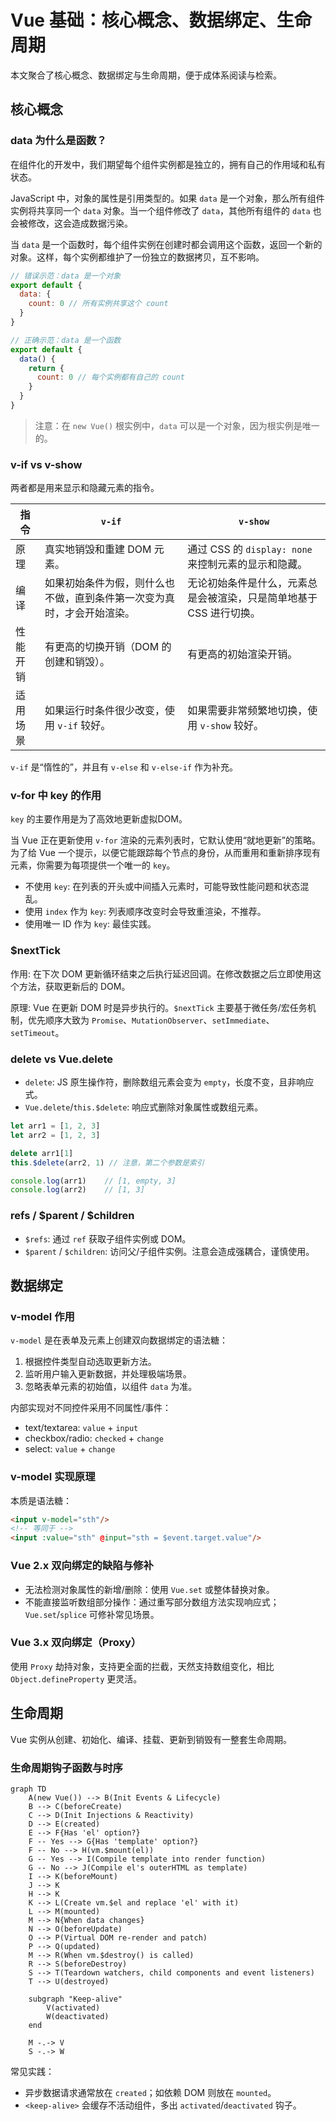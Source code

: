 # Vue 基础：核心概念、数据绑定、生命周期

本文聚合了核心概念、数据绑定与生命周期，便于成体系阅读与检索。

## 核心概念

### data 为什么是函数？

在组件化的开发中，我们期望每个组件实例都是独立的，拥有自己的作用域和私有状态。

JavaScript 中，对象的属性是引用类型的。如果 `data` 是一个对象，那么所有组件实例将共享同一个 `data` 对象。当一个组件修改了 `data`，其他所有组件的 `data` 也会被修改，这会造成数据污染。

当 `data` 是一个函数时，每个组件实例在创建时都会调用这个函数，返回一个新的对象。这样，每个实例都维护了一份独立的数据拷贝，互不影响。

```javascript
// 错误示范：data 是一个对象
export default {
  data: {
    count: 0 // 所有实例共享这个 count
  }
}

// 正确示范：data 是一个函数
export default {
  data() {
    return {
      count: 0 // 每个实例都有自己的 count
    }
  }
}
```
> 注意：在 `new Vue()` 根实例中，`data` 可以是一个对象，因为根实例是唯一的。

### v-if vs v-show

两者都是用来显示和隐藏元素的指令。

| 指令 | `v-if` | `v-show` |
| --- | --- | --- |
| 原理 | 真实地销毁和重建 DOM 元素。 | 通过 CSS 的 `display: none` 来控制元素的显示和隐藏。 |
| 编译 | 如果初始条件为假，则什么也不做，直到条件第一次变为真时，才会开始渲染。 | 无论初始条件是什么，元素总是会被渲染，只是简单地基于 CSS 进行切换。 |
| 性能开销 | 有更高的切换开销（DOM 的创建和销毁）。 | 有更高的初始渲染开销。 |
| 适用场景 | 如果运行时条件很少改变，使用 `v-if` 较好。 | 如果需要非常频繁地切换，使用 `v-show` 较好。 |

`v-if` 是“惰性的”，并且有 `v-else` 和 `v-else-if` 作为补充。

### v-for 中 key 的作用

`key` 的主要作用是为了高效地更新虚拟DOM。

当 Vue 正在更新使用 `v-for` 渲染的元素列表时，它默认使用“就地更新”的策略。为了给 Vue 一个提示，以便它能跟踪每个节点的身份，从而重用和重新排序现有元素，你需要为每项提供一个唯一的 `key`。

- 不使用 `key`: 在列表的开头或中间插入元素时，可能导致性能问题和状态混乱。
- 使用 `index` 作为 `key`: 列表顺序改变时会导致重渲染，不推荐。
- 使用唯一 ID 作为 `key`: 最佳实践。

### $nextTick

作用: 在下次 DOM 更新循环结束之后执行延迟回调。在修改数据之后立即使用这个方法，获取更新后的 DOM。

原理: Vue 在更新 DOM 时是异步执行的。`$nextTick` 主要基于微任务/宏任务机制，优先顺序大致为 `Promise`、`MutationObserver`、`setImmediate`、`setTimeout`。

### delete vs Vue.delete

- `delete`: JS 原生操作符，删除数组元素会变为 `empty`，长度不变，且非响应式。
- `Vue.delete`/`this.$delete`: 响应式删除对象属性或数组元素。

```javascript
let arr1 = [1, 2, 3]
let arr2 = [1, 2, 3]

delete arr1[1]
this.$delete(arr2, 1) // 注意，第二个参数是索引

console.log(arr1)    // [1, empty, 3]
console.log(arr2)    // [1, 3]
```

### refs / $parent / $children

- `$refs`: 通过 `ref` 获取子组件实例或 DOM。
- `$parent` / `$children`: 访问父/子组件实例。注意会造成强耦合，谨慎使用。

## 数据绑定

### v-model 作用

`v-model` 是在表单及元素上创建双向数据绑定的语法糖：

1. 根据控件类型自动选取更新方法。
2. 监听用户输入更新数据，并处理极端场景。
3. 忽略表单元素的初始值，以组件 `data` 为准。

内部实现对不同控件采用不同属性/事件：
- text/textarea: `value` + `input`
- checkbox/radio: `checked` + `change`
- select: `value` + `change`

### v-model 实现原理

本质是语法糖：

```html
<input v-model="sth"/>
<!-- 等同于 -->
<input :value="sth" @input="sth = $event.target.value"/>
```

### Vue 2.x 双向绑定的缺陷与修补

- 无法检测对象属性的新增/删除：使用 `Vue.set` 或整体替换对象。
- 不能直接监听数组部分操作：通过重写部分数组方法实现响应式；`Vue.set`/`splice` 可修补常见场景。

### Vue 3.x 双向绑定（Proxy）

使用 `Proxy` 劫持对象，支持更全面的拦截，天然支持数组变化，相比 `Object.defineProperty` 更灵活。

## 生命周期

Vue 实例从创建、初始化、编译、挂载、更新到销毁有一整套生命周期。

### 生命周期钩子函数与时序

```mermaid
graph TD
    A(new Vue()) --> B(Init Events & Lifecycle)
    B --> C(beforeCreate)
    C --> D(Init Injections & Reactivity)
    D --> E(created)
    E --> F{Has 'el' option?}
    F -- Yes --> G{Has 'template' option?}
    F -- No --> H(vm.$mount(el))
    G -- Yes --> I(Compile template into render function)
    G -- No --> J(Compile el's outerHTML as template)
    I --> K(beforeMount)
    J --> K
    H --> K
    K --> L(Create vm.$el and replace 'el' with it)
    L --> M(mounted)
    M --> N{When data changes}
    N --> O(beforeUpdate)
    O --> P(Virtual DOM re-render and patch)
    P --> Q(updated)
    M --> R(When vm.$destroy() is called)
    R --> S(beforeDestroy)
    S --> T(Teardown watchers, child components and event listeners)
    T --> U(destroyed)

    subgraph "Keep-alive"
        V(activated)
        W(deactivated)
    end

    M -.-> V
    S -.-> W
```

常见实践：
- 异步数据请求通常放在 `created`；如依赖 DOM 则放在 `mounted`。
- `<keep-alive>` 会缓存不活动组件，多出 `activated`/`deactivated` 钩子。

